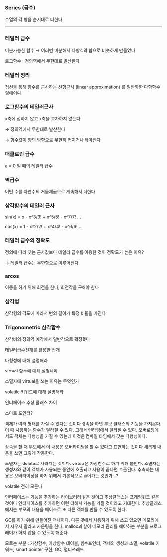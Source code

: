 ### Series (급수)

수열의 각 항을 순서대로 더한다

---

### 테일러 급수

미분가능한 함수 → 여러번 미분해서 다항식의 합으로 비슷하게 만들었다

로그함수 : 정의역에서 무한대로 발산한다

### 테일러 정리

접선을 통해 함수를 근사하는 선형근사 (linear approximation) 를 일반화한 다항함수 형태이다

### 로그함수의 테일러근사

x축에 접하지 않고 x축을 교차하지 않는다 

→ 정의역에서 무한대로 발산한다

→ 함수값이 양의 방향으로 무한히 커지거나 작아진다

### 매클로린 급수

a = 0 일 때의 테일러 급수

### 멱급수

어떤 수를 자연수의 거듭제곱으로 계속해서 더한다

### 삼각함수의 테일러 근사

sin(x) = x - x^3/3! + x^5/5! - x^7/7!  …

cos(x) = 1 - x^2/2! + x^4/4! - x^6/6! …

### 테일러 급수의 정확도

정의에 따라 찾는 근사값보다 테일러 급수를 이용한 것이 정확도가 높은 이유? 

→ 테일러 급수는 무한항으로 이루어진다

### arcos

이동을 하기 위해 회전을 한다, 회전각을 구해야 한다

### 삼각법

삼각형의 각도에 따라서 변의 길이가 특정 비율을 가진다

### Trigonometric  삼각함수

삼각비의 정의역 예각에서 일반각으로 확장했다

테일러급수전개를 활용한 전개

다형성에 대해 설명해라

virtual 함수에 대해 설명해라

소멸자에 virtual을 쓰는 이유는 무엇인가

volatile 키워드에 대해 설명해라

인터페이스 추상 클래스 차이

스마트 포인터?

객체가 여러 형태를 가질 수 있다는 것이다 상속을 하면 부모 클래스의 기능을 가져온다. 이 때 사용하는 함수가 달라질 수 있다. 그래서 런타임에서 달라질 수 있다. 오버로딩에서도 객체는 다형성을 가질 수 있는데 이것은 컴파일 타임에서 갖는 다형성이다.

상속을 할 때 부모에서 이 내용은 오버라이딩을 할 수 있다고 표현하는 것이다 새롭게 내용을 쓰면 그렇게 작동한다.

소멸자는 delete로 사라지는 것이다. virtual은 가상함수로 하기 위해 붙인다. 소멸자는 생성자와 같이 객체가 사용되는 동안에 호출되고 사용이 끝나면 호출된다. 추측하는 내용은 오버라이딩을 하기 위해서 기본적으로 들어가는 것인가...?

volatile 전혀 모른다

인터페이스는 기능을 추가하는 라이브러리 같은 것이고 추상클래스는 프레임워크 같은 것이다 인터페이스를 추가하면 이런 더해서 기능을 가질 것이라고 기대한다. 추상클래스에서는 부모의 내용을 베이스로 또 다른 객체를 만들 수 있도록 한다.

GC를 하기 위해 만들어진 객체이다. 다른 곳에서 사용하기 위해 쓰고 있으면 메모리에서 지우지 말라고 카운팅을 한다. malloc과 같이 메모리 관리를 해야하는 부분을 프로그래머가 하지 않을 수 있도록 해준다.

모르는 부분 : 가상함수, 가상함수 테이블, 함수포인터, 객체의 생성과 소멸, volatile 키워드, smart pointer 구현, GC, 멀티쓰레드,
